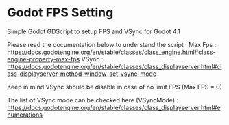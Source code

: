 # Godot FPS Setting
 
Simple Godot GDScript to setup FPS and VSync for Godot 4.1

Please read the documentation below to understand the script :
Max Fps : https://docs.godotengine.org/en/stable/classes/class_engine.html#class-engine-property-max-fps
VSync : https://docs.godotengine.org/en/stable/classes/class_displayserver.html#class-displayserver-method-window-set-vsync-mode 

Keep in mind VSync should be disable in case of no limit FPS (Max FPS = 0)

The list of VSync mode can be checked here (VSyncMode) :
https://docs.godotengine.org/en/stable/classes/class_displayserver.html#enumerations